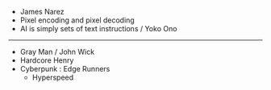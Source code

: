 - James Narez
- Pixel encoding and pixel decoding
- AI is simply sets of text instructions / Yoko Ono
---
-  Gray Man / John Wick
- Hardcore Henry
- Cyberpunk : Edge Runners
	- Hyperspeed
